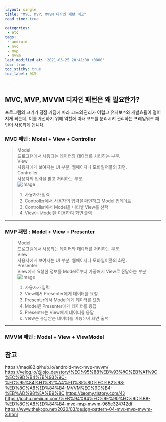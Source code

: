 ```yaml
---
layout: single
title: "MVC, MVP, MVVM 디자인 패턴 비교"
read_time: true

categories: 
 - etc
tags: 
 - android	
 - mvc
 - mvp
 - mvvm
last_modified_at: '2021-03-25 20:41:00 +0800'
toc: true
toc_sticky: true
toc_label: 목차

---
```

## MVC, MVP, MVVM 디자인 패턴은 왜 필요한가?
프로그램의 크기가 점점 커짐에 따라 코드의 관리가 어렵고 유지보수와 개발효율이 떨어지게 되는데, 
이를 개선하기 위해 역할에 따라 코드를 분리시켜 관리하는 프레임워크 패턴이 사용되게 됩니다.

### MVC 패턴 :  Model + View + Controller
> Model    
> 프로그램에서 사용되는 데이터와 데이터를 처리하는 부분.    
> View   
> 사용자에게 보여지는 UI 부분. 웹페이지나 모바일어플의 화면.   
> Controller   
> 사용자의 입력을 받고 처리하는 부분.      
![image](https://user-images.githubusercontent.com/66898243/112164023-e8623080-8c30-11eb-9ec3-28e69e8cdebd.png)
> 1. 사용자가 입력    
> 2. Controller에서 사용자의 입력을 확인하고 Model 업데이트   
> 3. Controller에서 Model을 나타낼 View를 선택   
> 4. View는 Model을 이용하여 화면 출력

-----
### MVP 패턴 :  Model + View + Presenter
> Model    
> 프로그램에서 사용되는 데이터와 데이터를 처리하는 부분.    
> View   
> 사용자에게 보여지는 UI 부분. 웹페이지나 모바일어플의 화면.   
> Presenter    
> View에서 요청한 정보를 Model로부터 가공해서 View로 전달하는 부분   
![image](https://user-images.githubusercontent.com/66898243/112163971-db454180-8c30-11eb-82d1-1f5cbabdd165.png)
> 1. 사용자가 입력
> 2. View에서 Presenter에게 데이터를 요청
> 3. Presenter에서 Model에게 데이터를 요청
> 4. Model은 Presenter에게 데이터를 응답
> 5. Presenter는 View에게 데이터를 응답
> 6. View는 응답받은 데이터를 이용하여 화면 출력

-----
### MVVM 패턴 :  Model + View + ViewModel




## 참고
https://magi82.github.io/android-mvc-mvp-mvvm/
https://velog.io/@jojo_devstory/%EC%95%88%EB%93%9C%EB%A1%9C%EC%9D%B4%EB%93%9C-%EC%95%84%ED%82%A4%ED%85%8D%EC%B2%98-%ED%8C%A8%ED%84%B4-MVVM%EC%9D%B4-%EB%AD%98%EA%B9%8C
https://beomy.tistory.com/43
https://jcchu.medium.com/%EB%94%94%EC%9E%90%EC%9D%B8-%ED%8C%A8%ED%84%B4-mvc-mvp-mvvm-965e324742df
https://www.thekpop.net/2020/03/design-pattern-04-mvc-mvp-mvvm-3.html
